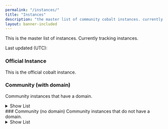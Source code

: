 ```yaml
---
permalink: "/instances/"
title: "Instances"
description: "the master list of community cobalt instances. currently tracking <instance-count> instances."
layout: banner-included
---
```

This is the master list of instances. Currently tracking <instance-count> instances.

Last updated (UTC): <time>

### Official Instance
This is the official cobalt instance.
<main-table-official>
### Community (with domain)
Community instances that have a domain.
<details>
<summary>Show List</summary>
<input type="text" id="main-search" placeholder="Search instances..." onkeyup="onFilterChange('main-table', 'main-search', 'main-filter', 'slider-main')">
<select id="main-filter" onchange="onFilterChange('main-table', 'main-search', 'main-filter', 'slider-main')">
    <option value="all">All</option>
    <option value="safe">Safe</option>
    <option value="unknown">Unknown</option>
    <option value="not-trusted">Not Trusted</option>
</select>
<label for="slider-main">Score Filter:</label>
<input type="range" id="slider-main" min="0" max="100" value="0" oninput="onFilterChange('main-table', 'main-search', 'main-filter', 'slider-main')" />
<span id="slider-main-value">0%</span>
<main-table-domain>
</details>
### Community (no domain)
Community instances that do not have a domain.
<details>
<summary>Show List</summary>
<input type="text" id="other-search" placeholder="Search instances..." onkeyup="onFilterChange('other-table', 'other-search', 'other-filter', 'slider-other')">
<select id="other-filter" onchange="onFilterChange('other-table', 'other-search', 'other-filter', 'slider-other')">
    <option value="all">All</option>
    <option value="safe">Safe</option>
    <option value="unknown">Unknown</option>
    <option value="not-trusted">Not Trusted</option>
</select>
<label for="slider-other">Score Filter:</label>
<input type="range" id="slider-other" min="0" max="100" value="0" oninput="onFilterChange('other-table', 'other-search', 'other-filter', 'slider-other')" />
<span id="slider-other-value">0%</span>
<main-table-nodomain>
</details>
